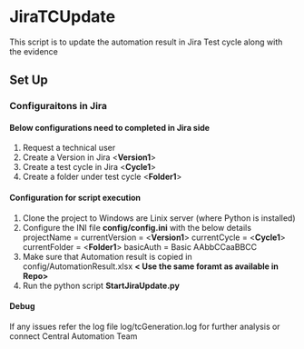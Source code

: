 # JiraTCUpdate
This script is to update the automation result in Jira Test cycle along with the evidence
## Set Up   
### Configuraitons in Jira
#### Below configurations need to completed in Jira side
 1. Request a technical user 
 2. Create a Version in Jira <**Version1**>
 3. Create a test cycle in Jira <**Cycle1**>
 4. Create a folder under test cycle <**Folder1**>
 #### Configuration for script execution
 1. Clone the project to Windows are Linix server (where Python is installed)
 2. Configure the INI file **config/config.ini** with the below details     
    projectName = **<JIRA PROJECT KEY>**
    currentVersion = <**Version1**>
    currentCycle = <**Cycle1**>
    currentFolder = <**Folder1**>
    basicAuth = Basic AAbbCCaaBBCC **<Create a Basic Auth toke using Jira technical user and password >**
 3. Make sure that Automation result is copied in config/AutomationResult.xlsx **< Use the same foramt as available in Repo>**
 4. Run the python script **StartJiraUpdate.py**
#### Debug
  If any issues refer the log file log/tcGeneration.log for further analysis or connect Central Automation Team
